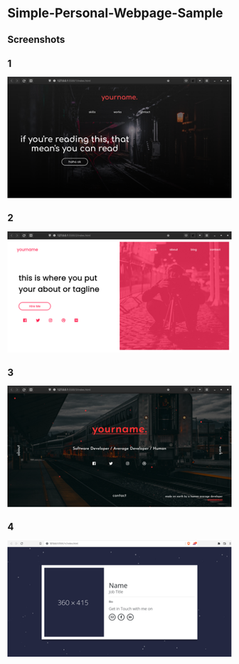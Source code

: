 # Simple-Personal-Webpage-Sample

## Screenshots

## 1
![](ScreenShots/1.png)

## 2
![](ScreenShots/2.png)

## 3
![](ScreenShots/3.png)

## 4
![](Screenshots/4.png)
